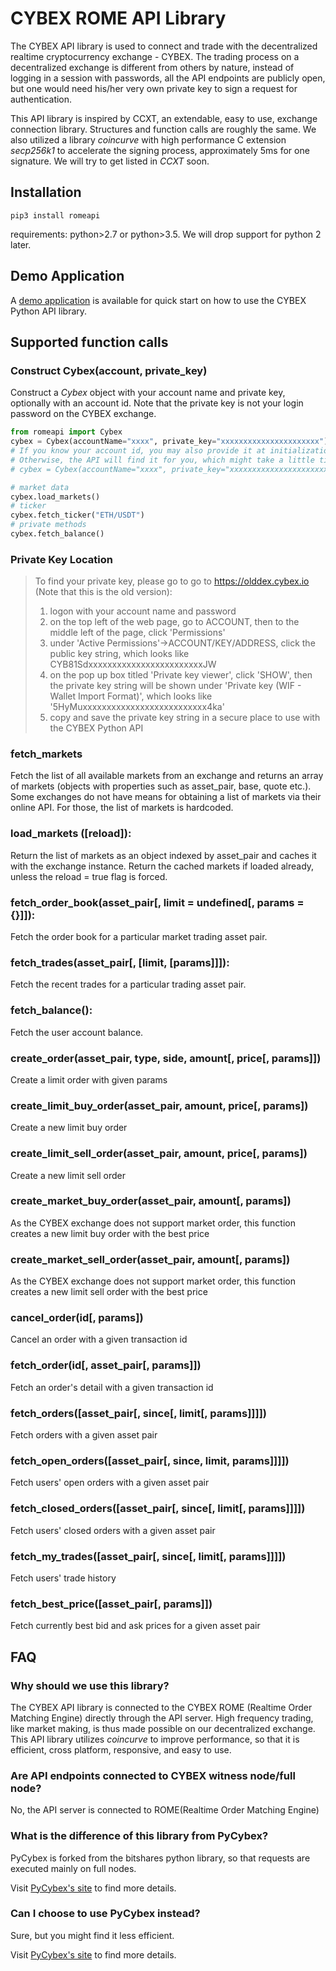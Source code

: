 # CYBEX ROME API Library

 The CYBEX API library is used to connect and trade with the decentralized realtime cryptocurrency exchange - CYBEX. The trading process on a decentralized exchange is different from others by nature, instead of logging in a session with passwords, all the API endpoints are publicly open, but one would need his/her very own private key to sign a request for authentication.

 This API library is inspired by CCXT, an extendable, easy to use, exchange connection library. Structures and function calls are roughly the same. We also utilized a library *coincurve* with high performance C extension *secp256k1* to accelerate the signing process, approximately 5ms for one signature. We will try to get listed in *CCXT* soon.

## Installation

 `pip3 install romeapi`

 requirements: python>2.7 or python>3.5. We will drop support for python 2 later.

## Demo Application

A [demo application](https://github.com/CybexDex/cybex-python-demo) is available for quick start on how to use the CYBEX Python API library.

## Supported function calls

### Construct Cybex(account, private_key)
Construct a *Cybex* object with your account name and private key, optionally with an account id. 
Note that the private key is not your login password on the CYBEX exchange.


  ```Python
 from romeapi import Cybex
 cybex = Cybex(accountName="xxxx", private_key="xxxxxxxxxxxxxxxxxxxxxx")
 # If you know your account id, you may also provide it at initialization.
 # Otherwise, the API will find it for you, which might take a little time.
 # cybex = Cybex(accountName="xxxx", private_key="xxxxxxxxxxxxxxxxxxxxxx",account="1.2.xxxx")
 
 # market data
 cybex.load_markets()
 # ticker
 cybex.fetch_ticker("ETH/USDT")
 # private methods
 cybex.fetch_balance()
 ```

### Private Key Location

> To find your private key, please go to go to https://olddex.cybex.io (Note that this is the old version):
> 1. logon with your account name and password
> 1. on the top left of the web page, go to ACCOUNT, then to the middle left of the page, click 'Permissions'
> 1. under 'Active Permissions'->ACCOUNT/KEY/ADDRESS, click the public key string, which looks like CYB81SdxxxxxxxxxxxxxxxxxxxxxxxxJW
> 1. on the pop up box titled 'Private key viewer', click 'SHOW', then the private key string will be shown under 'Private key (WIF - Wallet Import Format)', which looks like '5HyMuxxxxxxxxxxxxxxxxxxxxxxxxxx4ka'
> 1. copy and save the private key string in a secure place to use with the CYBEX Python API


### fetch_markets
 Fetch the list of all available markets from an exchange and returns an array of markets (objects with properties such as asset_pair, base, quote etc.). Some exchanges do not have means for obtaining a list of markets via their online API. For those, the list of markets is hardcoded.

### load_markets ([reload]):
 Return the list of markets as an object indexed by asset_pair and caches it with the exchange instance. Return the cached markets if loaded already, unless the reload = true flag is forced.
    
### fetch_order_book(asset_pair[, limit = undefined[, params = {}]]): 

 Fetch the order book for a particular market trading asset pair.

### fetch_trades(asset_pair[, [limit, [params]]]): 
 Fetch the recent trades for a particular trading asset pair.

### fetch_balance(): 
 Fetch the user account balance.

### create_order(asset_pair, type, side, amount[, price[, params]])
 Create a limit order with given params 
 
### create_limit_buy_order(asset_pair, amount, price[, params])
 Create a new limit buy order
 
### create_limit_sell_order(asset_pair, amount, price[, params])
 Create a new limit sell order
 
### create_market_buy_order(asset_pair, amount[, params])
 As the CYBEX exchange does not support market order, this function creates a new limit buy order with the best price
 
### create_market_sell_order(asset_pair, amount[, params])
 As the CYBEX exchange does not support market order, this function creates a new limit sell order with the best price
 
### cancel_order(id[, params])
 Cancel an order with a given transaction id
 
### fetch_order(id[, asset_pair[, params]])
 Fetch an order's detail with a given transaction id
 
### fetch_orders([asset_pair[, since[, limit[, params]]]])
 Fetch orders with a given asset pair
 
### fetch_open_orders([asset_pair[, since, limit, params]]]])
 Fetch users' open orders with a given asset pair
 
### fetch_closed_orders([asset_pair[, since[, limit[, params]]]])
 Fetch users' closed orders with a given asset pair
 
### fetch_my_trades([asset_pair[, since[, limit[, params]]]])
 Fetch users' trade history
  
### fetch_best_price([asset_pair[, params]])
 Fetch currently best bid and ask prices for a given asset pair
 
 
 ## FAQ
 
 ### Why should we use this library?
 The CYBEX API library is connected to the CYBEX ROME (Realtime Order Matching Engine) directly through the API server. High frequency trading, like market making, is thus made possible on our decentralized exchange. 
 This API library utilizes *coincurve* to improve performance, so that it is efficient, cross platform, responsive, and easy to use.
 
 ### Are API endpoints connected to CYBEX witness node/full node?
 No, the API server is connected to ROME(Realtime Order Matching Engine)
 
 ### What is the difference of this library from PyCybex?
 PyCybex is forked from the bitshares python library, so that requests are executed mainly on full nodes. 
 
 Visit [PyCybex's site](#https://github.com/CybexDex/cybex-node-doc/tree/master/transaction/python) to find more details. 
 
 
 ### Can I choose to use PyCybex instead?
 Sure, but you might find it less efficient. 
 
 Visit [PyCybex's site](#https://github.com/CybexDex/cybex-node-doc/tree/master/transaction/python) to find more details.
